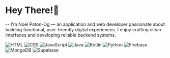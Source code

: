 # Hey There!👋
--
I'm Noel Paton-Og — an application and web developer passionate about building functional, user-friendly digital experiences. I enjoy crafting clean interfaces and developing reliable backend systems.

![HTML](https://skillicons.dev/icons?i=html)
![CSS](https://skillicons.dev/icons?i=css)
![JavaScript](https://skillicons.dev/icons?i=js)
![Java](https://skillicons.dev/icons?i=java)
![Kotlin](https://skillicons.dev/icons?i=kotlin)
![Python](https://skillicons.dev/icons?i=python)
![Firebase](https://skillicons.dev/icons?i=firebase)
![MongoDB](https://skillicons.dev/icons?i=mongodb)
![Supabase](https://skillicons.dev/icons?i=supabase)
